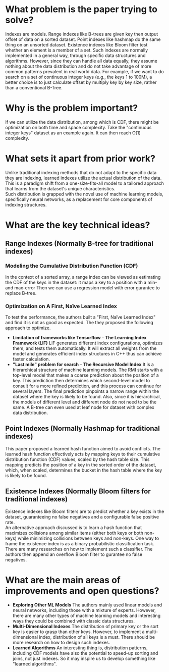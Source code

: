 
# What problem is the paper trying to solve?

Indexes are models. Range indexes like B-trees are given key then output offset of data on a sorted dataset. Point indexes like hashmap do the same thing on an unsorted dataset. Existence indexes like Bloom filter test whether an element is a member of a set. 
Such indexes are normally implemented in a general way, through specific data structures and algorithms. However, since they can handle all data equally, they assume nothing about the data distribution and do not take advantage of more common patterns prevalent in real world data. For example, if we want to do search on a set of continuous integer keys (e.g., the keys 1 to 100M), a better choice is to just calculate offset by multiply key by key size, rather than a conventional B-Tree.

# Why is the problem important?

If we can utilize the data distribution, among which is CDF, there might be optimization on both time and space complexity. Take the "continuous integer keys" dataset as an example again. It can then reach O(1) complexity. 

# What sets it apart from prior work?

Unlike traditional indexing methods that do not adapt to the specific data they are indexing, learned indexes utilize the actual distribution of the data. This is a paradigm shift from a one-size-fits-all model to a tailored approach that learns from the dataset's unique characteristics.  
Such distribution is grapped with the novel use of machine learning models, specifically neural networks, as a replacement for core components of indexing structures. 

# What are the key technical ideas?

## Range Indexes (Normally B-tree for traditional indexes)
### Modeling the Cumulative Distribution Function (CDF)
In the context of a sorted array, a range index can be viewed as estimating the CDF of the keys in the dataset: it maps a key to a position with a min- and max-error Then we can use a regression model with error gurantee to replace B-tree.
### Optimization on A First, Naïve Learned Index
To test the performance, the authors built a "First, Naïve Learned Index" and find it is not as good as expected. The they proposed the following approach to optimize.
- **Limitation of frameworks like Tensorflow** - **The Learning Index Framework (LIF)**  LIF generates different index configurations, optimizes them, and tests them automatically. It will extract all weights from the model and generates efficient index structures in C++ thus can achieve faster calculation.
- **"Last mile" problem for search** - **The Recursive Model Index** It is a hierarchical structure of machine learning models. The RMI starts with a top-level model that makes a coarse prediction about the position of a key. This prediction then determines which second-level model to consult for a more refined prediction, and this process can continue for several layers. The final prediction pinpoints a narrow range within the dataset where the key is likely to be found. Also, since it is hierarchical, the models of different level and different node do not need to be the same. A B-tree can even used at leaf node for dataset with complex data distribution.

## Point Indexes (Normally Hashmap for traditional indexes)
This paper proposed a learned hash function aimed to avoid conflicts. The learned hash function effectively acts by mapping keys to their cumulative distribution function (CDF) values, scaled by the hash table size. This mapping predicts the position of a key in the sorted order of the dataset, which, when scaled, determines the bucket in the hash table where the key is likely to be found.

## Existence Indexes (Normally Bloom filters for traditional indexes)
Existence indexes like Bloom filters are to predict whether a key exists in the dataset, guaranteeing no false negatives and a configurable false positive rate.   
An alternative approach discussed is to learn a hash function that maximizes collisions among similar items (either both keys or both non-keys) while minimizing collisions between keys and non-keys. 
One way to frame the existence index is as a binary probabilistic classification task. There are many researches on how to implement such a classifier. The authors then append an overflow Bloom filter to gurantee no false negatives.

# What are the main areas of improvements and open questions?
- **Exploring Other ML Models**  The authors mainly used linear models and neural networks, including those with a mixture of experts. However, there are many other types of machine learning models and interesting ways they could be combined with classic data structures.
- **Multi-Dimensional Indexes** The distribution of primary key or the sort key is easier to grasp than other keys. However, to implement a multi-dimensional index, distribution of all keys is a must. There should be more research on how to design such indexes.
- **Learned Algorithms** An interesting thing is, distribution patterns, including CDF models have also the potential to speed-up sorting and joins, not just indexes. So it may inspire us to develop something like "learned algorithms".


